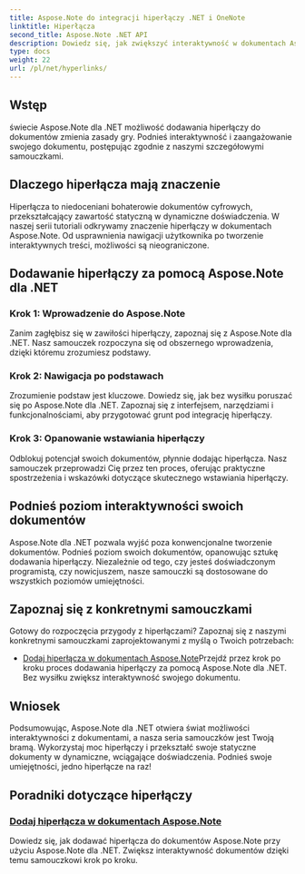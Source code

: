 ```yaml
---
title: Aspose.Note do integracji hiperłączy .NET i OneNote
linktitle: Hiperłącza
second_title: Aspose.Note .NET API
description: Dowiedz się, jak zwiększyć interaktywność w dokumentach Aspose.Note! Odkryj samouczki dotyczące dodawania hiperłączy za pomocą Aspose.Note dla .NET, zwiększając zaangażowanie dokumentu.
type: docs
weight: 22
url: /pl/net/hyperlinks/
---
```

## Wstęp

świecie Aspose.Note dla .NET możliwość dodawania hiperłączy do dokumentów zmienia zasady gry. Podnieś interaktywność i zaangażowanie swojego dokumentu, postępując zgodnie z naszymi szczegółowymi samouczkami.

## Dlaczego hiperłącza mają znaczenie

Hiperłącza to niedoceniani bohaterowie dokumentów cyfrowych, przekształcający zawartość statyczną w dynamiczne doświadczenia. W naszej serii tutoriali odkrywamy znaczenie hiperłączy w dokumentach Aspose.Note. Od usprawnienia nawigacji użytkownika po tworzenie interaktywnych treści, możliwości są nieograniczone.

## Dodawanie hiperłączy za pomocą Aspose.Note dla .NET

### Krok 1: Wprowadzenie do Aspose.Note

Zanim zagłębisz się w zawiłości hiperłączy, zapoznaj się z Aspose.Note dla .NET. Nasz samouczek rozpoczyna się od obszernego wprowadzenia, dzięki któremu zrozumiesz podstawy.

### Krok 2: Nawigacja po podstawach

Zrozumienie podstaw jest kluczowe. Dowiedz się, jak bez wysiłku poruszać się po Aspose.Note dla .NET. Zapoznaj się z interfejsem, narzędziami i funkcjonalnościami, aby przygotować grunt pod integrację hiperłączy.

### Krok 3: Opanowanie wstawiania hiperłączy

Odblokuj potencjał swoich dokumentów, płynnie dodając hiperłącza. Nasz samouczek przeprowadzi Cię przez ten proces, oferując praktyczne spostrzeżenia i wskazówki dotyczące skutecznego wstawiania hiperłączy.

## Podnieś poziom interaktywności swoich dokumentów

Aspose.Note dla .NET pozwala wyjść poza konwencjonalne tworzenie dokumentów. Podnieś poziom swoich dokumentów, opanowując sztukę dodawania hiperłączy. Niezależnie od tego, czy jesteś doświadczonym programistą, czy nowicjuszem, nasze samouczki są dostosowane do wszystkich poziomów umiejętności.

## Zapoznaj się z konkretnymi samouczkami

Gotowy do rozpoczęcia przygody z hiperłączami? Zapoznaj się z naszymi konkretnymi samouczkami zaprojektowanymi z myślą o Twoich potrzebach:

- [Dodaj hiperłącza w dokumentach Aspose.Note](./add-hyperlinks/)Przejdź przez krok po kroku proces dodawania hiperłączy za pomocą Aspose.Note dla .NET. Bez wysiłku zwiększ interaktywność swojego dokumentu.

## Wniosek

Podsumowując, Aspose.Note dla .NET otwiera świat możliwości interaktywności z dokumentami, a nasza seria samouczków jest Twoją bramą. Wykorzystaj moc hiperłączy i przekształć swoje statyczne dokumenty w dynamiczne, wciągające doświadczenia. Podnieś swoje umiejętności, jedno hiperłącze na raz!
## Poradniki dotyczące hiperłączy
### [Dodaj hiperłącza w dokumentach Aspose.Note](./add-hyperlinks/)
Dowiedz się, jak dodawać hiperłącza do dokumentów Aspose.Note przy użyciu Aspose.Note dla .NET. Zwiększ interaktywność dokumentów dzięki temu samouczkowi krok po kroku.